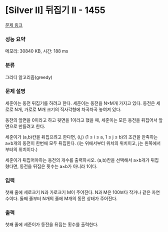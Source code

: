 # [Silver II] 뒤집기 II - 1455 

[문제 링크](https://www.acmicpc.net/problem/1455) 

### 성능 요약

메모리: 30840 KB, 시간: 188 ms

### 분류

그리디 알고리즘(greedy)

### 문제 설명

<p>세준이는 동전 뒤집기를 하려고 한다. 세준이는 동전을 N×M개 가지고 있다. 동전은 세로로 N개, 가로로 M개 크기의 직사각형에 차곡차곡 놓여져 있다.</p>

<p>동전의 앞면을 0이라고 하고 뒷면을 1이라고 했을 때, 세준이는 모든 동전을 뒤집어서 앞면으로 만들려고 한다.</p>

<p>세준이가 (a,b)칸을 뒤집으려고 한다면, (i,j) (1 ≤ i ≤ a, 1 ≤ j ≤ b)의 조건을 만족하는 a×b개의 동전이 한번에 모두 뒤집힌다. (i는 위에서부터 위치의 위치이고, j는 왼쪽에서 부터의 위치이다.)</p>

<p>세준이가 뒤집어야하는 동전의 개수를 출력하시오. (a,b)칸을 선택해서 a×b개가 뒤집혔다면, 동전을 뒤집은 횟수는 a×b가 아니라 1이다.</p>

### 입력 

 <p>첫째 줄에 세로크기 N과 가로크기 M이 주어진다. N과 M은 100보다 작거나 같은 자연수이다. 둘째 줄부터 N개의 줄에 M개의 동전 상태가 주어진다.</p>

### 출력 

 <p>첫째 줄에 세준이가 동전을 뒤집는 횟수를 출력한다.</p>


